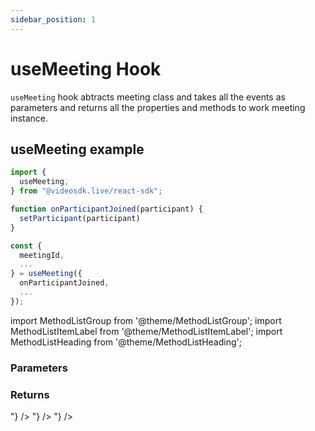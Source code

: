 ```yaml
---
sidebar_position: 1
---
```


# useMeeting Hook

`useMeeting` hook abtracts meeting class and takes all the events as parameters and returns all the properties and methods to work meeting instance.

## useMeeting example

```jsx title="useMeeting react hook"
import {
  useMeeting,
} from "@videosdk.live/react-sdk";

function onParticipantJoined(participant) {
  setParticipant(participant)
}

const {
  meetingId,
  ...
} = useMeeting({
  onParticipantJoined,
  ...
});
```

import MethodListGroup from '@theme/MethodListGroup';
import MethodListItemLabel from '@theme/MethodListItemLabel';
import MethodListHeading from '@theme/MethodListHeading';

### Parameters

<MethodListGroup>
  <MethodListItemLabel name="__namedParameters" option={"required"} type={"object"} >
    <MethodListGroup>
      <MethodListHeading heading="Parameters" />
      <MethodListItemLabel name="onParticipantJoined" option={"optional"} type={"event"} />
      <MethodListItemLabel name="onParticipantLeft" option={"optional"} type={"event"} />
      <MethodListItemLabel name="onSpeakerChanged" option={"optional"} type={"event"} />
      <MethodListItemLabel name="onPresenterChanged" option={"optional"} type={"event"} />
      <MethodListItemLabel name="onMainParticipantChanged" option={"optional"} type={"event"} />
      <MethodListItemLabel name="onEntryRequested" option={"optional"} type={"event"} />
      <MethodListItemLabel name="onEntryResponded" option={"optional"} type={"event"} />
      <MethodListItemLabel name="onRecordingStarted" option={"optional"} type={"event"} />
      <MethodListItemLabel name="onRecordingStopped" option={"optional"} type={"event"} />
      <MethodListItemLabel name="onChatMessage" option={"optional"} type={"event"} />
      <MethodListItemLabel name="onMeetingJoined" option={"optional"} type={"event"} />
      <MethodListItemLabel name="onMeetingLeft" option={"optional"} type={"event"} />
      <MethodListItemLabel name="onLiveStreamStarted" option={"optional"} type={"event"} />
      <MethodListItemLabel name="onLiveStreamStopped" option={"optional"} type={"event"} />
      <MethodListItemLabel name="onVideoStateChanged" option={"optional"} type={"event"} />
      <MethodListItemLabel name="onVideoSeeked" option={"optional"} type={"event"} />
      <MethodListItemLabel name="onPinStateChanged" option={"optional"} type={"event"} />
    </MethodListGroup>
  </MethodListItemLabel>
</MethodListGroup>

### Returns

<MethodListGroup>
  <MethodListItemLabel name="__returns" option={"required"} type={"object"} >
    <MethodListGroup>
      <MethodListHeading heading="Returns" />
      <MethodListItemLabel name="meetingId" type={"string"} />
      <MethodListItemLabel name="meeting" type={"Meeting"} />
      <MethodListItemLabel name="localParticipant" type={"Participant"} />
      <MethodListItemLabel name="mainParticipant" type={"Participant"} />
      <MethodListItemLabel name="onMainParticipantChanged" type={"event"} />
      <MethodListItemLabel name="activeSpeakerId" type={"string"} />
      <MethodListItemLabel name="participants" type={"Map<Participant>"} />
      <MethodListItemLabel name="pinnedParticipants" type={"Map<string, { cam: bool, share: bool }}>"} />
      <MethodListItemLabel name="presenterId" type={"string"} />
      <MethodListItemLabel name="localMicOn" type={"boolean"} />
      <MethodListItemLabel name="localWebcamOn" type={"boolean"} />
      <MethodListItemLabel name="localScreenShareOn" type={"boolean"} />
      <MethodListItemLabel name="messages" type={"Map<string>"} />
      <MethodListItemLabel name="join()" type={"function"} />
      <MethodListItemLabel name="leave()" type={"function"} />
      <MethodListItemLabel name="end()" type={"function"} />
      <MethodListItemLabel name="startRecording(webhookUrl: string)" type={"function"} />
      <MethodListItemLabel name="stopRecording()" type={"function"} />
      <MethodListItemLabel name="sendChatMessage()" type={"function"} />
      <MethodListItemLabel name="respondEntry()" type={"function"} />
      <MethodListItemLabel name="muteMic()" type={"function"} />
      <MethodListItemLabel name="unmuteMic()" type={"function"} />
      <MethodListItemLabel name="toggleMic()" type={"function"} />
      <MethodListItemLabel name="disableWebcam()" type={"function"} />
      <MethodListItemLabel name="enableWebcam()" type={"function"} />
      <MethodListItemLabel name="toggleWebcam()" type={"function"} />
      <MethodListItemLabel name="disableScreenShare()" type={"function"} />
      <MethodListItemLabel name="enableScreenShare()" type={"function"} />
      <MethodListItemLabel name="toggleScreenShare()" type={"function"} />
      <MethodListItemLabel name="getMics()" type={"function"} />
      <MethodListItemLabel name="getWebcams()" type={"function"} />
      <MethodListItemLabel name="changeWebcam(deviceId: string)" type={"function"} />
      <MethodListItemLabel name="changeMic(deviceId: string)" type={"function"} />
      <MethodListItemLabel name="startVideo({ link: string })" type={"function"} />
      <MethodListItemLabel name="stopVideo()" type={"function"} />
      <MethodListItemLabel name="resumeVideo()" type={"function"} />
      <MethodListItemLabel name="pauseVideo({ currentTime: number })" type={"function"} />
      <MethodListItemLabel name="seekVideo({ currentTime: number })" type={"function"} />
      <MethodListItemLabel name="startLivestream(Array<{ url: string, streamKey: string }>)" type={"function"} />
      <MethodListItemLabel name="stopLivestream()" type={"function"} />
    </MethodListGroup>
  </MethodListItemLabel>
</MethodListGroup>
